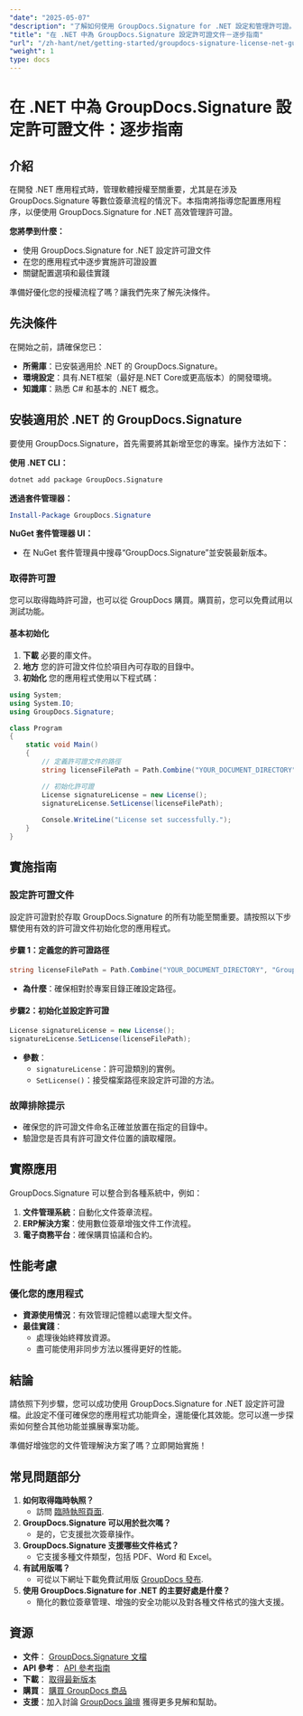 ```yaml
---
"date": "2025-05-07"
"description": "了解如何使用 GroupDocs.Signature for .NET 設定和管理許可證。本指南內容全面，涵蓋從安裝到許可證配置的所有內容。"
"title": "在 .NET 中為 GroupDocs.Signature 設定許可證文件－逐步指南"
"url": "/zh-hant/net/getting-started/groupdocs-signature-license-net-guide/"
"weight": 1
type: docs
---
```

# 在 .NET 中為 GroupDocs.Signature 設定許可證文件：逐步指南

## 介紹
在開發 .NET 應用程式時，管理軟體授權至關重要，尤其是在涉及 GroupDocs.Signature 等數位簽章流程的情況下。本指南將指導您配置應用程序，以便使用 GroupDocs.Signature for .NET 高效管理許可證。

**您將學到什麼：**
- 使用 GroupDocs.Signature for .NET 設定許可證文件
- 在您的應用程式中逐步實施許可證設置
- 關鍵配置選項和最佳實踐

準備好優化您的授權流程了嗎？讓我們先來了解先決條件。

## 先決條件
在開始之前，請確保您已：
- **所需庫**：已安裝適用於 .NET 的 GroupDocs.Signature。
- **環境設定**：具有.NET框架（最好是.NET Core或更高版本）的開發環境。
- **知識庫**：熟悉 C# 和基本的 .NET 概念。

## 安裝適用於 .NET 的 GroupDocs.Signature
要使用 GroupDocs.Signature，首先需要將其新增至您的專案。操作方法如下：

**使用 .NET CLI：**
```bash
dotnet add package GroupDocs.Signature
```

**透過套件管理器：**
```powershell
Install-Package GroupDocs.Signature
```

**NuGet 套件管理器 UI：**
- 在 NuGet 套件管理員中搜尋“GroupDocs.Signature”並安裝最新版本。

### 取得許可證
您可以取得臨時許可證，也可以從 GroupDocs 購買。購買前，您可以免費試用以測試功能。

#### 基本初始化
1. **下載** 必要的庫文件。
2. **地方** 您的許可證文件位於項目內可存取的目錄中。
3. **初始化** 您的應用程式使用以下程式碼：

```csharp
using System;
using System.IO;
using GroupDocs.Signature;

class Program
{
    static void Main()
    {
        // 定義許可證文件的路徑
        string licenseFilePath = Path.Combine("YOUR_DOCUMENT_DIRECTORY", "GroupDocs.license");

        // 初始化許可證
        License signatureLicense = new License();
        signatureLicense.SetLicense(licenseFilePath);
        
        Console.WriteLine("License set successfully.");
    }
}
```

## 實施指南
### 設定許可證文件
設定許可證對於存取 GroupDocs.Signature 的所有功能至關重要。請按照以下步驟使用有效的許可證文件初始化您的應用程式。

#### 步驟 1：定義您的許可證路徑
```csharp
string licenseFilePath = Path.Combine("YOUR_DOCUMENT_DIRECTORY", "GroupDocs.license");
```
- **為什麼**：確保相對於專案目錄正確設定路徑。

#### 步驟2：初始化並設定許可證
```csharp
License signatureLicense = new License();
signatureLicense.SetLicense(licenseFilePath);
```
- **參數**：
  - `signatureLicense`：許可證類別的實例。
  - `SetLicense()`：接受檔案路徑來設定許可證的方法。

### 故障排除提示
- 確保您的許可證文件命名正確並放置在指定的目錄中。
- 驗證您是否具有許可證文件位置的讀取權限。

## 實際應用
GroupDocs.Signature 可以整合到各種系統中，例如：
1. **文件管理系統**：自動化文件簽章流程。
2. **ERP解決方案**：使用數位簽章增強文件工作流程。
3. **電子商務平台**：確保購買協議和合約。

## 性能考慮
### 優化您的應用程式
- **資源使用情況**：有效管理記憶體以處理大型文件。
- **最佳實踐**：
  - 處理後始終釋放資源。
  - 盡可能使用非同步方法以獲得更好的性能。

## 結論
請依照下列步驟，您可以成功使用 GroupDocs.Signature for .NET 設定許可證檔。此設定不僅可確保您的應用程式功能齊全，還能優化其效能。您可以進一步探索如何整合其他功能並擴展專案功能。

準備好增強您的文件管理解決方案了嗎？立即開始實施！

## 常見問題部分
1. **如何取得臨時執照？**
   - 訪問 [臨時執照頁面](https://purchase。groupdocs.com/temporary-license/).
2. **GroupDocs.Signature 可以用於批次嗎？**
   - 是的，它支援批次簽章操作。
3. **GroupDocs.Signature 支援哪些文件格式？**
   - 它支援多種文件類型，包括 PDF、Word 和 Excel。
4. **有試用版嗎？**
   - 可從以下網址下載免費試用版 [GroupDocs 發布](https://releases。groupdocs.com/signature/net/).
5. **使用 GroupDocs.Signature for .NET 的主要好處是什麼？**
   - 簡化的數位簽章管理、增強的安全功能以及對各種文件格式的強大支援。

## 資源
- **文件**： [GroupDocs.Signature 文檔](https://docs.groupdocs.com/signature/net/)
- **API 參考**： [API 參考指南](https://reference.groupdocs.com/signature/net/)
- **下載**： [取得最新版本](https://releases.groupdocs.com/signature/net/)
- **購買**： [購買 GroupDocs 商品](https://purchase.groupdocs.com/buy)
- **支援**：加入討論 [GroupDocs 論壇](https://forum.groupdocs.com/c/signature/) 獲得更多見解和幫助。
